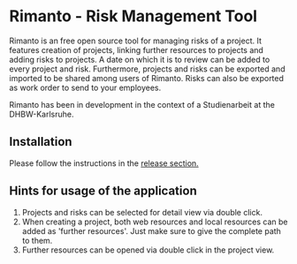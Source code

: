 # Rimanto - Risk Management Tool
Rimanto is an free open source tool for managing risks of a project. It features creation of projects, linking further resources to projects and adding risks to projects. A date on which it is to review can be added to every project and risk. Furthermore, projects and risks can be exported and imported to be shared among users of Rimanto. Risks can also be exported as work order to send to your employees. 

Rimanto has been in development in the context of a Studienarbeit at the DHBW-Karlsruhe.

## Installation

Please follow the instructions in the [release section.](https://github.com/Kalkihe/Rimanto/releases/tag/1.0.0)

## Hints for usage of the application

1. Projects and risks can be selected for detail view via double click. 
2. When creating a project, both web resources and local resources can be added as 'further resources'. Just make sure to give the complete path to them.
3. Further resources can be opened via double click in the project view. 
